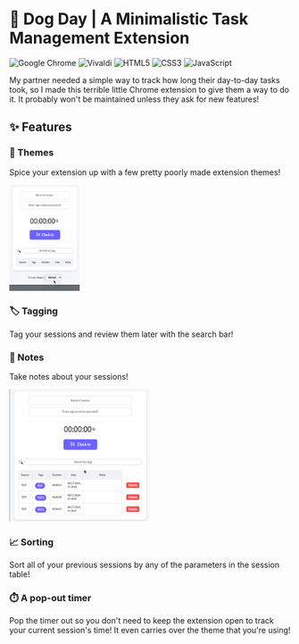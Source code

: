# 🐶 Dog Day | A Minimalistic Task Management Extension
![Google Chrome](https://img.shields.io/badge/Google%20Chrome-4285F4?style=for-the-badge&logo=GoogleChrome&logoColor=white)
![Vivaldi](https://img.shields.io/badge/Vivaldi-EF3939?style=for-the-badge&logo=Vivaldi&logoColor=white)
![HTML5](https://img.shields.io/badge/html5-%23E34F26.svg?style=for-the-badge&logo=html5&logoColor=white)
![CSS3](https://img.shields.io/badge/css3-%231572B6.svg?style=for-the-badge&logo=css3&logoColor=white)
![JavaScript](https://img.shields.io/badge/javascript-%23323330.svg?style=for-the-badge&logo=javascript&logoColor=%23F7DF1E)

My partner needed a simple way to track how long their day-to-day tasks took, so I made this terrible little Chrome extension to give them a way to do it. It probably won't be maintained unless they ask for new features!

## ✨ Features
### 🎨 Themes
Spice your extension up with a few pretty poorly made extension themes!

<img src="previews/dogdaypreview.gif" width="25%"/>

### 🏷️ Tagging
Tag your sessions and review them later with the search bar!

### 📝 Notes
Take notes about your sessions!

<img src="previews/dogdaypreview2.gif" width="50%"/>

### 📈 Sorting
Sort all of your previous sessions by any of the parameters in the session table!

### ⏱️ A pop-out timer
Pop the timer out so you don't need to keep the extension open to track your current session's time! It even carries over the theme that you're using!
